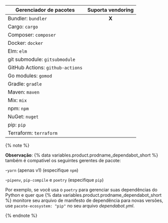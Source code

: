 | Gerenciador de pacotes           | Suporta vendoring |
| -------------------------------- |:-----------------:|
| Bundler: `bundler`               |       **X**       |
| Cargo: `cargo`                   |                   |
| Composer: `composer`             |                   |
| Docker: `docker`                 |                   |
| Elm: `elm`                       |                   |
| git submodule: `gitsubmodule`    |                   |
| GitHub Actions: `github-actions` |                   |
| Go modules: `gomod`              |                   |
| Gradle: `gradle`                 |                   |
| Maven: `maven`                   |                   |
| Mix: `mix`                       |                   |
| npm: `npm`                       |                   |
| NuGet: `nuget`                   |                   |
| pip: `pip`                       |                   |
| Terraform: `terraform`           |                   |

{% note %}

**Observação**: {% data variables.product.prodname_dependabot_short %} também é compatível os seguintes gerentes de pacote:

-`yarn` (apenas v1) (especifique `npm`)

-`pipenv`, `pip-compile` e `poetry` (especifique `pip`)

Por exemplo, se você usa o `poetry` para gerenciar suas dependências do Python e quer que {% data variables.product.prodname_dependabot_short %} monitore seu arquivo de manifesto de dependência para novas versões, use `pacote-ecosystem: "pip"` no seu arquivo *dependabot.yml*.

{% endnote %}
